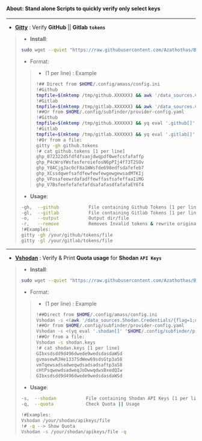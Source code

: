 #### About: Stand alone Scripts to quickly verify only select keys 
---
- [**Gitty**](https://github.com/Azathothas/BugGPT-Tools/blob/main/aki/Scripts/gitty.sh) : Verify **GitHub** || **Gitlab** **`tokens`**
> - **Install**: 
> ```bash
> sudo wget --quiet "https://raw.githubusercontent.com/Azathothas/BugGPT-Tools/main/aki/Scripts/gitty.sh" -O /usr/local/bin/gitty && sudo chmod +xwr /usr/local/bin/gitty
> ```
> - Format:
> > - (1 per line) : Example
> > ```bash
> > !## Direct from $HOME/.config/amass/config.ini
> > !#Github
> > tmpfile=$(mktemp /tmp/github.XXXXXX) && awk '/data_sources.GitHub.accountname/{flag=1;next} /^\[/{flag=0} flag && /apikey/{print $3}' "$HOME/.config/amass/config.ini" > "$tmpfile" && gitty -gh "$tmpfile" && rm "$tmpfile"
> > !#Gitlab
> > tmpfile=$(mktemp /tmp/gitlab.XXXXXX) && awk '/data_sources.GitLab.accountname/{flag=1;next} /^\[/{flag=0} flag && /apikey/{print $3}' "$HOME/.config/amass/config.ini" > "$tmpfile" && gitty -gl "$tmpfile" && rm "$tmpfile"
> > !##Or from $HOME/.config/subfinder/provider-config.yaml
> > !#Github
> > tmpfile=$(mktemp /tmp/github.XXXXXX) && yq eval '.github[]' "$HOME/.config/subfinder/provider-config.yaml" > "$tmpfile" && gitty -gh "$tmpfile" && rm "$tmpfile"
> > !#Gitlab
> > tmpfile=$(mktemp /tmp/gitlab.XXXXXX) && yq eval '.gitlab[]' "$HOME/.config/subfinder/provider-config.yaml" > "$tmpfile" && gitty -gh "$tmpfile" && rm "$tmpfile"
> > !#Or from a file:
> > gitty -gh github.tokens
> > !# cat github.tokens [1 per line]
> > ghp_072322d5fdfdfsaojdwqpdf0wefcsfafaffp
> > ghp_P4cWroYWsfasferoiefosN6pPIj4f73T2SOv
> > ghp_Y0ACjgJac0cF8a1WWsfde698edfsdafefeb7
> > ghp_XCssdqwefsafdfewfewfewgewgewsadMTKIj
> > ghp_VFosafeewrdafadffewffasfsafeffaaIiMG
> > ghp_V7BsfeefefafefafdsafafasdfafafaEY6T4
> > ```
> - **Usage**: 
> ```bash
> -gh,  --github           File containing Github Tokens [1 per line]
> -gl,  --gitlab           File containing Gitlab Tokens [1 per line]
> -o,   --output           Output dir/file
> -r,   --remove           Removes Invalid tokens & rewrite original
> !#Examples: 
>gitty -gh /your/github/tokens/file
>gitty -gl /your/gitlab/tokens/file
>```
---
- [**Vshodan**](https://github.com/Azathothas/BugGPT-Tools/blob/main/aki/Scripts/vshodan.sh) : Verify & Print **Quota usage** for **Shodan** **`API Keys`**
> - **Install**: 
> ```bash
> sudo wget --quiet "https://raw.githubusercontent.com/Azathothas/BugGPT-Tools/main/aki/Scripts/vshodan.sh" -O /usr/local/bin/Vshodan && sudo chmod +xwr /usr/local/bin/Vshodan
> ```
> - Format:
> > - (1 per line) : Example
> > ```bash
> > !##Direct from $HOME/.config/amass/config.ini
> > Vshodan -s <(awk '/data_sources.Shodan.Credentials/{flag=1;next} /^\[/{flag=0} flag && /apikey/{print $3}' "$HOME/.config/amass/config.ini")
> > !##Or from $HOME/.config/subfinder/provider-config.yaml
> > Vshodan -s <(yq eval '.shodan[]' "$HOME/.config/subfinder/provider-config.yaml")
> > !##Or from a file:
> > Vshodan -s shodan.keys
> > !# cat shodan.keys [1 per line]
> > GIbxsdsdd9d496dwede9wedsdasdaWSd
> > gvmasewRJHe1337SdWew69sdsGtp3aS8
> > vmTqewsadsadweqwdsadsadsaftp3aS8
> > cHtPsqwewdsadweqJoDwwqdwsBxedQIw
> > GIbxsdsdd9d496dwede9wedsdasdaWSd
> > ```
> - **Usage**: 
> ```bash
> -s,  --shodan           File containing Shodan API Keys [1 per line]
> -q,  --quota            Check Quota || Usage
>
> !#Examples:
> Vshodan /your/shodan/apikeys/file
> !# -q --> Show Quota
> Vshodan -s /your/shodan/apikeys/file -q
>```
